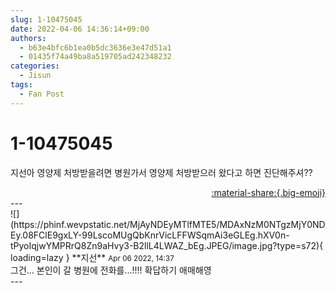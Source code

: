 ```yaml
---
slug: 1-10475045
date: 2022-04-06 14:36:14+09:00
authors:
  - b63e4bfc6b1ea0b5dc3636e3e47d51a1
  - 01435f74a49ba8a519705ad242348232
categories:
  - Jisun
tags:
  - Fan Post
---
```


# 1-10475045

<div class="post-container" markdown="1">
<div class="content-container md-sidebar__scrollwrap" markdown="1">

지선아 영양제 처방받을려면 병원가서 영양제 처방받으러 왔다고 하면 진단해주셔??

</div>
</div>

<div style="text-align: right;" markdown="1">
<a href="https://weverse.io/fromis9/fanpost/1-10475045" style="text-align: right;">:material-share:{.big-emoji}</a>
</div>
---

<div class="comments-container md-sidebar__scrollwrap" markdown="1">
<div class="comment" markdown="1">
<div class='id-container' markdown="1">
![](https://phinf.wevpstatic.net/MjAyNDEyMTlfMTE5/MDAxNzM0NTgzMjY0NDEy.08FClE9gxLY-99LscoMUgQbKnrVicLFFWSqmAi3eGLEg.hXV0n-tPyoIqjwYMPRrQ8Zn9aHvy3-B2llL4LWAZ_bEg.JPEG/image.jpg?type=s72){ loading=lazy }
**<span class="artist">지선</span>** <small>Apr 06 2022, 14:37</small><br>
</div>
<div class='comment-body' markdown="1">
그건... 본인이 갈 병원에 전화를...!!!! 확답하기 애매해영
</div>
</div>
</div>
---
